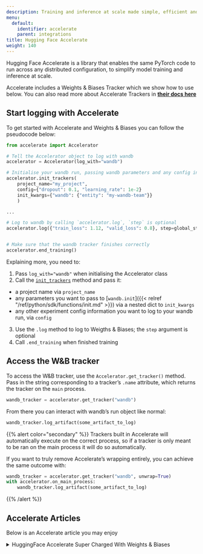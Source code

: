 ```yaml
---
description: Training and inference at scale made simple, efficient and adaptable
menu:
  default:
    identifier: accelerate
    parent: integrations
title: Hugging Face Accelerate
weight: 140
---
```


Hugging Face Accelerate is a library that enables the same PyTorch code to run across any distributed configuration, to simplify model training and inference at scale.

Accelerate includes a Weights & Biases Tracker which we show how to use below. You can also read more about Accelerate Trackers in **[their docs here](https://huggingface.co/docs/accelerate/main/en/usage_guides/tracking)**

## Start logging with Accelerate

To get started with Accelerate and Weights & Biases you can follow the pseudocode below:

```python
from accelerate import Accelerator

# Tell the Accelerator object to log with wandb
accelerator = Accelerator(log_with="wandb")

# Initialise your wandb run, passing wandb parameters and any config information
accelerator.init_trackers(
    project_name="my_project", 
    config={"dropout": 0.1, "learning_rate": 1e-2}
    init_kwargs={"wandb": {"entity": "my-wandb-team"}}
    )

...

# Log to wandb by calling `accelerator.log`, `step` is optional
accelerator.log({"train_loss": 1.12, "valid_loss": 0.8}, step=global_step)


# Make sure that the wandb tracker finishes correctly
accelerator.end_training()
```

Explaining more, you need to:
1. Pass `log_with="wandb"` when initialising the Accelerator class
2. Call the [`init_trackers`](https://huggingface.co/docs/accelerate/main/en/package_reference/accelerator#accelerate.Accelerator.init_trackers) method and pass it:
- a project name via `project_name`
- any parameters you want to pass to [`wandb.init`]({{< relref "/ref/python/sdk/functions/init.md" >}}) via a nested dict to `init_kwargs`
- any other experiment config information you want to log to your wandb run, via `config`
3. Use the `.log` method to log to Weigths & Biases; the `step` argument is optional
4. Call `.end_training` when finished training

## Access the W&B tracker

To access the W&B tracker, use the `Accelerator.get_tracker()` method. Pass in the string corresponding to a tracker’s `.name` attribute, which returns the tracker on the `main` process.

```python
wandb_tracker = accelerator.get_tracker("wandb")

```
From there you can interact with wandb’s run object like normal:

```python
wandb_tracker.log_artifact(some_artifact_to_log)
```

{{% alert color="secondary" %}}
Trackers built in Accelerate will automatically execute on the correct process, so if a tracker is only meant to be ran on the main process it will do so automatically.

If you want to truly remove Accelerate’s wrapping entirely, you can achieve the same outcome with:

```python
wandb_tracker = accelerator.get_tracker("wandb", unwrap=True)
with accelerator.on_main_process:
    wandb_tracker.log_artifact(some_artifact_to_log)
```
{{% /alert %}}

## Accelerate Articles
Below is an Accelerate article you may enjoy

<details>

<summary>HuggingFace Accelerate Super Charged With Weights & Biases</summary>

* In this article, we'll look at what HuggingFace Accelerate has to offer and how simple it is to perform distributed training and evaluation, while logging results to Weights & Biases

Read the full report [here](https://wandb.ai/gladiator/HF%20Accelerate%20+%20W&B/reports/Hugging-Face-Accelerate-Super-Charged-with-Weights-Biases--VmlldzoyNzk3MDUx?utm_source=docs&utm_medium=docs&utm_campaign=accelerate-docs).
</details>
<br /><br />